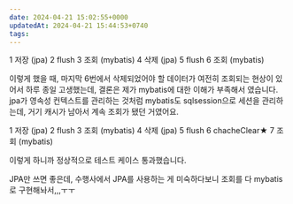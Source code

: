 ```yaml
---
date: 2024-04-21 15:02:55+0000
updatedAt: 2024-04-21 15:44:53+0740
tags: 
---
```

1 저장 (jpa)
2 flush
3 조회 (mybatis)
4 삭제 (jpa)
5 flush
6 조회 (mybatis)

이렇게 했을 때, 마지막 6번에서 삭제되었어야 할 데이터가 여전히 조회되는 현상이 있어서 하루 종일 고생했는데, 결론은 제가 mybatis에 대한 이해가 부족해서 였습니다.
jpa가 영속성 컨텍스트를 관리하는 것처럼 mybatis도 sqlsession으로 세션을 관리하는데, 거기 캐시가 남아서 계속 조회가 됐던 거였어요.

1 저장 (jpa)
2 flush
3 조회 (mybatis)
4 삭제 (jpa)
5 flush
6 chacheClear★
7 조회 (mybatis)

이렇게 하니까 정상적으로 테스트 케이스 통과했습니다.

JPA만 쓰면 좋은데, 수행사에서 JPA를 사용하는 게 미숙하다보니 조회를 다 mybatis로 구현해놔서,,,ㅜㅜ 